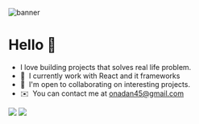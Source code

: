 ![banner](https://user-images.githubusercontent.com/62123454/216628064-7412e2dc-e26d-4825-8d7d-d97aa6700a17.png)


# Hello 👋

- I love building projects that solves real life problem.
- 🧠  I currently work with React and it frameworks
- 🤝  I'm open to collaborating on interesting projects.
- ✉️  You can contact me at [onadan45@gmail.com](mailto:onadan45@gmail.com)


<!-- <img src="https://github-readme-stats-git-masterrstaa-rickstaa.vercel.app/api?username=onadan&theme=dracula" /> -->
<img src="https://github-profile-summary-cards.vercel.app/api/cards/profile-details?username=onadan&theme=dracula" />
<img src="https://github-readme-stats.vercel.app/api/top-langs/?username=onadan&theme=dracula" />
